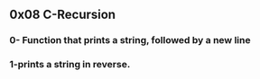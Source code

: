 ## 0x08 C-Recursion
### 0- Function that prints a string, followed by a new line
### 1-prints a string in reverse.
